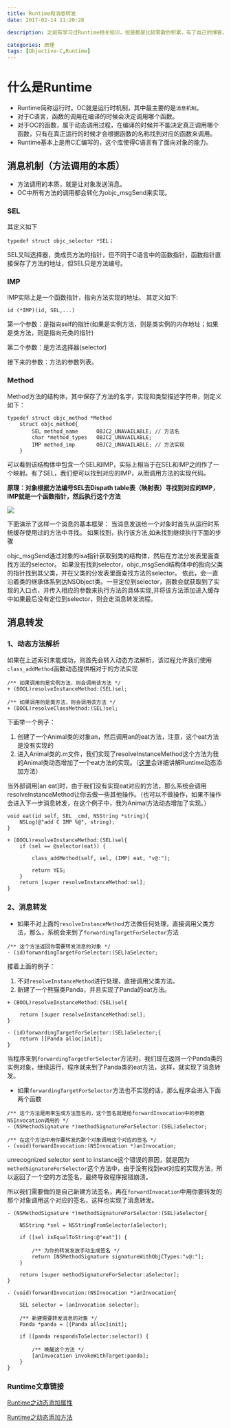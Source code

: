 ```yaml
---
title: Runtime和消息转发
date: 2017-02-14 11:20:28

description: 之前有学习过Runtime相关知识，但是都是比较零散的积累，有了自己的博客，那就是时候系统的整理学习Runtime的相关知识了。

categories: 原理
tags: [Objective-C,Runtime]
---
```


# 什么是Runtime

* Runtime简称运行时。OC就是运行时机制，其中最主要的是`消息机制`。
* 对于C语言，函数的调用在编译的时候会决定调用哪个函数。
* 对于OC的函数，属于动态调用过程，在编译的时候并不能决定真正调用哪个函数，只有在真正运行的时候才会根据函数的名称找到对应的函数来调用。
* Runtime基本上是用C汇编写的，这个库使得C语言有了面向对象的能力。

## 消息机制（方法调用的本质）
* 方法调用的本质，就是让对象发送消息。
* OC中所有方法的调用都会转化为objc_msgSend来实现。

### SEL
其定义如下

```
typedef struct objc_selector *SEL；     
```

SEL又叫选择器，类成员方法的指针，但不同于C语言中的函数指针，函数指针直接保存了方法的地址，但SEL只是方法编号。

### IMP

IMP实际上是一个函数指针，指向方法实现的地址。
其定义如下:

```
id (*IMP)(id, SEL,...)
```

第一个参数：是指向self的指针(如果是实例方法，则是类实例的内存地址；如果是类方法，则是指向元类的指针)

第二个参数：是方法选择器(selector)

接下来的参数：方法的参数列表。

### Method

Method方法的结构体，其中保存了方法的名字，实现和类型描述字符串，则定义如下：

```
typedef struct objc_method *Method
    struct objc_method{
        SEL method_name      OBJC2_UNAVAILABLE; // 方法名
        char *method_types   OBJC2_UNAVAILABLE;
        IMP method_imp       OBJC2_UNAVAILABLE; // 方法实现
    }
```
可以看到该结构体中包含一个SEL和IMP，实际上相当于在SEL和IMP之间作了一个映射。有了SEL，我们便可以找到对应的IMP，从而调用方法的实现代码。

**原理：对象根据方法编号SEL去Dispath table表（映射表）寻找到对应的IMP，IMP就是一个函数指针，然后执行这个方法**

![](/img/消息机制.png)


下面演示了这样一个消息的基本框架：
当消息发送给一个对象时首先从运行时系统缓存使用过的方法中寻找。
如果找到，执行该方法,如未找到继续执行下面的步骤

objc_msgSend通过对象的isa指针获取到类的结构体，然后在方法分发表里面查找方法的selector。
如果没有找到selector，objc_msgSend结构体中的指向父类的指针找到其父类，并在父类的分发表里面查找方法的selector。
依此，会一直沿着类的继承体系到达NSObject类。一旦定位到selector，函数会就获取到了实现的入口点，并传入相应的参数来执行方法的具体实现,并将该方法添加进入缓存中如果最后没有定位到selector，则会走消息转发流程。 

## 消息转发


### 1、动态方法解析


如果在上述索引未能成功，则首先会转入动态方法解析，该过程允许我们使用`class_addMethod`函数动态提供相对于的方法实现

```
/** 如果调用的是实例方法，则会调用该方法 */
+ (BOOL)resolveInstanceMethod:(SEL)sel;

/** 如果调用的是类方法，则会调用该方法 */
+ (BOOL)resolveClassMethod:(SEL)sel;

```

下面举一个例子：

1. 创建了一个Animal类的对象an，然后调用an的eat方法，注意，这个eat方法是没有实现的
2. 进入Animal类的.m文件，我们实现了resolveInstanceMethod这个方法为我的Animal类动态增加了一个eat方法的实现。（[这里](https://xiaopengmonsters.github.io/2017/02/21/Runtime%E4%B9%8B%E5%8A%A8%E6%80%81%E6%B7%BB%E5%8A%A0%E6%96%B9%E6%B3%95/)会详细讲解Runtime动态添加方法）

当外部调用[an eat]时，由于我们没有实现eat对应的方法，那么系统会调用resolveInstanceMethod让你去做一些其他操作。（也可以不做操作，如果不操作会进入下一步消息转发，在这个例子中，我为Animal方法动态增加了实现。）

```
void eat(id self, SEL _cmd, NSString *string){
    NSLog(@"add C IMP %@", string);
}

+ (BOOL)resolveInstanceMethod:(SEL)sel{
    if (sel == @selector(eat)) {

        class_addMethod(self, sel, (IMP) eat, "v@:");

        return YES;
    }
    return [super resolveInstanceMethod:sel];
}
```

### 2、消息转发

* 如果不对上面的`resolveInstanceMethod`方法做任何处理，直接调用父类方法，那么，系统会来到了`forwardingTargetForSelector`方法


```
/** 这个方法返回你需要转发消息的对象 */
- (id)forwardingTargetForSelector:(SEL)aSelector;

```


接着上面的例子：

1. 不对`resolveInstanceMethod`进行处理，直接调用父类方法。
2. 新建了一个熊猫类Panda，并且实现了Panda的eat方法。

``` 
+ (BOOL)resolveInstanceMethod:(SEL)sel{
    
    return [super resolveInstanceMethod:sel];
}

- (id)forwardingTargetForSelector:(SEL)aSelector;{
    return [[Panda alloc]init];
}
```


当程序来到`forwardingTargetForSelector`方法时，我们现在返回一个Panda类的实例对象，继续运行，程序就来到了Panda类的eat方法，这样，就实现了消息转发。


* 如果`forwardingTargetForSelector`方法也不实现的话，那么程序会进入下面两个函数



```
/** 这个方法是用来生成方法签名的，这个签名就是给forwardInvocation中的参数NSInvocation调用的 */
- (NSMethodSignature *)methodSignatureForSelector:(SEL)aSelector;

/** 在这个方法中用你要转发的那个对象调用这个对应的签名 */
- (void)forwardInvocation:(NSInvocation *)anInvocation;
```


unrecognized selector sent to instance这个错误的原因，就是因为`methodSignatureForSelector`这个方法中，由于没有找到eat对应的实现方法，所以返回了一个空的方法签名，最终导致程序报错崩溃。

所以我们需要做的是自己新建方法签名，再在`forwardInvocation`中用你要转发的那个对象调用这个对应的签名，这样也实现了消息转发。


```
- (NSMethodSignature *)methodSignatureForSelector:(SEL)aSelector{
    
    NSString *sel = NSStringFromSelector(aSelector);
    
    if ([sel isEqualToString:@"eat"]) {
        
        /** 为你的转发发放手动生成签名 */
        return [NSMethodSignature signatureWithObjCTypes:"v@:"];
    }

    return [super methodSignatureForSelector:aSelector];
}

- (void)forwardInvocation:(NSInvocation *)anInvocation{
    
    SEL selector = [anInvocation selector];
    
    /** 新建需要转发消息的对象 */
    Panda *panda = [[Panda alloc]init];
   
    if ([panda respondsToSelector:selector]) {
        
        /** 唤醒这个方法 */
        [anInvocation invokeWithTarget:panda];
    }
}

```


### Runtime文章链接

[Runtime之动态添加属性](https://xiaopengmonsters.github.io/2017/02/20/Runtime%E4%B9%8B%E5%8A%A8%E6%80%81%E6%B7%BB%E5%8A%A0%E5%B1%9E%E6%80%A7/)

[Runtime之动态添加方法](https://xiaopengmonsters.github.io/2017/02/21/Runtime%E4%B9%8B%E5%8A%A8%E6%80%81%E6%B7%BB%E5%8A%A0%E6%96%B9%E6%B3%95/)
